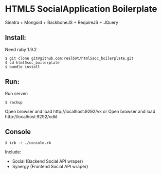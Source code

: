 HTML5 SocialApplication Boilerplate
====================

Sinatra + Mongoid + BackboneJS + RequireJS + JQuery

Install:
---------------------

Need ruby 1.9.2

	$ git clone git@github.com:realb0t/html5soc_boilerplate.git
	$ cd html5soc_boilerplate
    $ bundle install

Run:
---------------------

Run server:
	
    $ rackup

Open browser and load http://localhost:9292/vk or Open browser and load http://localhost:9292/odkl

Console
----------------------

	$ irb -r ./console.rb

Include:

* Social (Backend Social API wraper)
* Synergy (Frontend Social API wraper)